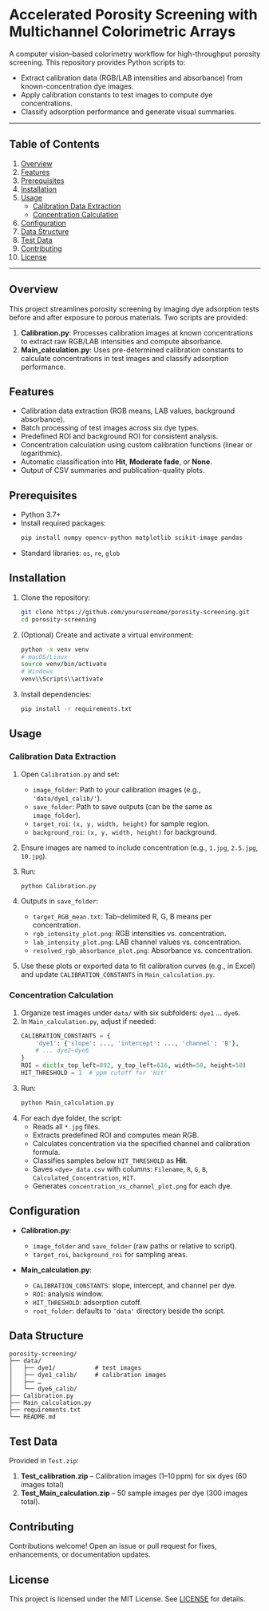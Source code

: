 # Accelerated Porosity Screening with Multichannel Colorimetric Arrays

A computer vision–based colorimetry workflow for high-throughput porosity screening. This repository provides Python scripts to:

- Extract calibration data (RGB/LAB intensities and absorbance) from known-concentration dye images.
- Apply calibration constants to test images to compute dye concentrations.
- Classify adsorption performance and generate visual summaries.

---

## Table of Contents

1. [Overview](#overview)
2. [Features](#features)
3. [Prerequisites](#prerequisites)
4. [Installation](#installation)
5. [Usage](#usage)
   - [Calibration Data Extraction](#calibration-data-extraction)
   - [Concentration Calculation](#concentration-calculation)
6. [Configuration](#configuration)
7. [Data Structure](#data-structure)
8. [Test Data](#test-data)
9. [Contributing](#contributing)
10. [License](#license)

---

## Overview

This project streamlines porosity screening by imaging dye adsorption tests before and after exposure to porous materials. Two scripts are provided:

1. **Calibration.py**: Processes calibration images at known concentrations to extract raw RGB/LAB intensities and compute absorbance.
2. **Main_calculation.py**: Uses pre-determined calibration constants to calculate concentrations in test images and classify adsorption performance.

## Features

- Calibration data extraction (RGB means, LAB values, background absorbance).
- Batch processing of test images across six dye types.
- Predefined ROI and background ROI for consistent analysis.
- Concentration calculation using custom calibration functions (linear or logarithmic).
- Automatic classification into **Hit**, **Moderate fade**, or **None**.
- Output of CSV summaries and publication-quality plots.

## Prerequisites

- Python 3.7+
- Install required packages:
  ```bash
  pip install numpy opencv-python matplotlib scikit-image pandas
  ```
- Standard libraries: `os`, `re`, `glob`

## Installation

1. Clone the repository:
   ```bash
   git clone https://github.com/yourusername/porosity-screening.git
   cd porosity-screening
   ```
2. (Optional) Create and activate a virtual environment:
   ```bash
   python -m venv venv
   # macOS/Linux
   source venv/bin/activate
   # Windows
   venv\\Scripts\\activate
   ```
3. Install dependencies:
   ```bash
   pip install -r requirements.txt
   ```

## Usage

### Calibration Data Extraction

1. Open `Calibration.py` and set:
   - `image_folder`: Path to your calibration images (e.g., `'data/dye1_calib/'`).
   - `save_folder`: Path to save outputs (can be the same as `image_folder`).
   - `target_roi`: `(x, y, width, height)` for sample region.
   - `background_roi`: `(x, y, width, height)` for background.
2. Ensure images are named to include concentration (e.g., `1.jpg`, `2.5.jpg`, `10.jpg`).
3. Run:
   ```bash
   python Calibration.py
   ```
4. Outputs in `save_folder`:
   - `target_RGB_mean.txt`: Tab-delimited R, G, B means per concentration.
   - `rgb_intensity_plot.png`: RGB intensities vs. concentration.
   - `lab_intensity_plot.png`: LAB channel values vs. concentration.
   - `resolved_rgb_absorbance_plot.png`: Absorbance vs. concentration.

5. Use these plots or exported data to fit calibration curves (e.g., in Excel) and update `CALIBRATION_CONSTANTS` in `Main_calculation.py`.

### Concentration Calculation

1. Organize test images under `data/` with six subfolders: `dye1` … `dye6`.
2. In `Main_calculation.py`, adjust if needed:
   ```python
   CALIBRATION_CONSTANTS = {
       'dye1': {'slope': ..., 'intercept': ..., 'channel': 'B'},
       # ... dye2–dye6
   }
   ROI = dict(x_top_left=892, y_top_left=616, width=50, height=50)
   HIT_THRESHOLD = 1  # ppm cutoff for 'Hit'
   ```
3. Run:
   ```bash
   python Main_calculation.py
   ```
4. For each dye folder, the script:
   - Reads all `*.jpg` files.
   - Extracts predefined ROI and computes mean RGB.
   - Calculates concentration via the specified channel and calibration formula.
   - Classifies samples below `HIT_THRESHOLD` as **Hit**.
   - Saves `<dye>_data.csv` with columns: `Filename`, `R`, `G`, `B`, `Calculated_Concentration`, `HIT`.
   - Generates `concentration_vs_channel_plot.png` for each dye.

## Configuration

- **Calibration.py**:
  - `image_folder` and `save_folder` (raw paths or relative to script).
  - `target_roi`, `background_roi` for sampling areas.

- **Main_calculation.py**:
  - `CALIBRATION_CONSTANTS`: slope, intercept, and channel per dye.
  - `ROI`: analysis window.
  - `HIT_THRESHOLD`: adsorption cutoff.
  - `root_folder`: defaults to `'data'` directory beside the script.

## Data Structure

```text
porosity-screening/
├── data/
│   ├── dye1/           # test images
│   ├── dye1_calib/     # calibration images
│   ├── …
│   └── dye6_calib/
├── Calibration.py
├── Main_calculation.py
├── requirements.txt
└── README.md
```

## Test Data

Provided in `Test.zip`:

1. **Test_calibration.zip** – Calibration images (1–10 ppm) for six dyes (60 images total)
2. **Test_Main_calculation.zip** – 50 sample images per dye (300 images total).

## Contributing

Contributions welcome! Open an issue or pull request for fixes, enhancements, or documentation updates.

## License

This project is licensed under the MIT License. See [LICENSE](LICENSE) for details.

